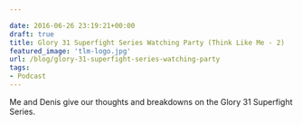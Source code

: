 ```yaml
---

date: 2016-06-26 23:19:21+00:00
draft: true
title: Glory 31 Superfight Series Watching Party (Think Like Me - 2)
featured_image: 'tlm-logo.jpg'
url: /blog/glory-31-superfight-series-watching-party
tags:
- Podcast
---
```


Me and Denis give our thoughts and breakdowns on the Glory 31 Superfight Series.







